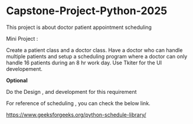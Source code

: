 # Capstone-Project-Python-2025
This project is about doctor patient appointment scheduling 

Mini Project :

Create a patient class and a doctor class. Have a doctor who can handle multiple patients and setup a scheduling program 
where a doctor can only handle 16 patients during an 8 hr work day.
Use Tkiter for the UI developement.


**Optional**

Do the Design , and development for this requirement

For reference of scheduling , you can check the below link.

https://www.geeksforgeeks.org/python-schedule-library/
